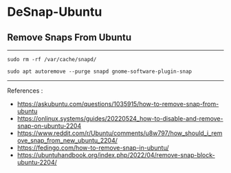# DeSnap-Ubuntu
## Remove Snaps From Ubuntu
---
```shell
sudo rm -rf /var/cache/snapd/
```
```shell
sudo apt autoremove --purge snapd gnome-software-plugin-snap
```
---
References : 
- https://askubuntu.com/questions/1035915/how-to-remove-snap-from-ubuntu
- https://onlinux.systems/guides/20220524_how-to-disable-and-remove-snap-on-ubuntu-2204
- https://www.reddit.com/r/Ubuntu/comments/u8w797/how_should_i_remove_snap_from_new_ubuntu_2204/
- https://fedingo.com/how-to-remove-snap-in-ubuntu/
- https://ubuntuhandbook.org/index.php/2022/04/remove-snap-block-ubuntu-2204/
